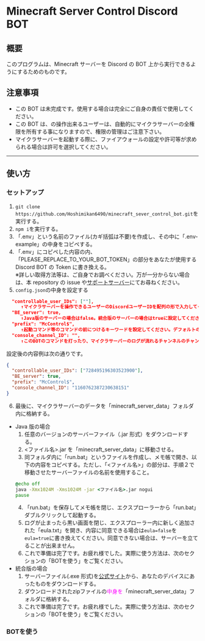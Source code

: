 # Minecraft Server Control Discord BOT

## 概要

このプログラムは、Minecraft サーバーを Discord の BOT 上から実行できるようにするためのものです。

## 注意事項

- この BOT は未完成です。使用する場合は完全にご自身の責任で使用してください。
- この BOT は、の操作出来るユーザーは、自動的にマイクラサーバーの全権限を所有する事になりますので、権限の管理はご注意下さい。
- マイクラサーバーを起動する際に、ファイアウォールの設定や許可等が求められる場合は許可を選択してください。

---

## 使い方
### セットアップ
1. `git clone https://github.com/Hoshimikan6490/minecraft_sever_control_bot.git`を実行する。
2. `npm i`を実行する。
3. 「.env」という名前のファイル(カギ括弧は不要)を作成し、その中に「.env-example」の中身をコピペする。
4. 「.env」にコピペした内容の内、「PLEASE_REPLACE_TO_YOUR_BOT_TOKEN」の部分をあなたが使用する Discord BOT の Token に書き換える。  
   ※詳しい取得方法等は、ご自身でお調べください。万が一分からない場合は、本 repository の issue や<u>[サポートサーバー](https://discord.gg/uYYaVRuUuJ)</u>にてお尋ねください。
5. `config.json`の中身を設定する

```json
  "controllable_user_IDs": [""],
  　　↑マイクラサーバーを操作できるユーザーのDiscordユーザーIDを配列の形で入力してください。
  "BE_server": true,
  　　↑Java版のサーバーの場合はfalse。統合版のサーバーの場合はtrueに設定してください。
  "prefix": "McControl$",
  　　↑起動コマンド等のコマンドの前につけるキーワードを設定してください。デフォルトのままだと、「McControl$start」で起動などです。
  "console_channel_ID": "",
  　　↑このBOTのコマンドを打ったり、マイクラサーバーのログが流れるチャンネルのチャンネルIDを指定してください。
```

設定後の内容例は次の通りです。

```json
{
  "controllable_user_IDs": ["728495196303523900"],
  "BE_server": true,
  "prefix": "McControl$",
  "console_channel_ID": "1160762387230638151"
}
```

6. 最後に、マイクラサーバーのデータを「minecraft_server_data」フォルダ内に格納する。

- Java 版の場合
  1. 任意のバージョンのサーバーファイル（.jar 形式）をダウンロードする。
  2. <ファイル名>.jar を「minecraft_server_data」に移動させる。
  3. 同フォルダ内に「run.bat」というファイルを作成し、メモ帳で開き、以下の内容をコピペする。ただし、「<ファイル名>」の部分は、手順２で移動させたサーバーファイルの名前を使用すること。 
  ```bat
  @echo off
  java -Xmx1024M -Xms1024M -jar <ファイル名>.jar nogui
  pause
  ``` 
  4. 「run.bat」を保存してメモ帳を閉じ、エクスプローラーから「run.bat」ダブルクリックして起動する。
  5. ログが止まったら黒い画面を閉じ、エクスプローラー内に新しく追加された「eula.txt」を開き、内容に同意できる場合は`eula=false`を`eula=true`に書き換えてください。同意できない場合は、サーバーを立てることが出来ません。
  6. これで準備は完了です。お疲れ様でした。実際に使う方法は、次のセクションの「BOTを使う」をご覧ください。
- 統合版の場合
  1. サーバーファイル(.exe 形式)を[公式サイト](https://www.minecraft.net/ja-jp/download/server/bedrock)から、あなたのデバイスにあったものをダウンロードする。
  2. ダウンロードされたzipファイルの<a style="color: magenta;">中身を</a>「minecraft_server_data」フォルダに格納する。
  3. これで準備は完了です。お疲れ様でした。実際に使う方法は、次のセクションの「BOTを使う」をご覧ください。


### BOTを使う